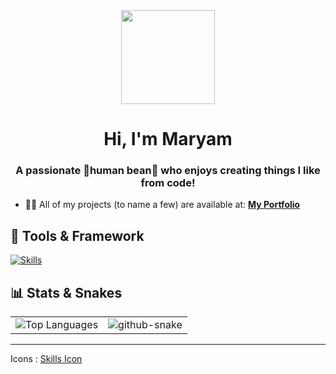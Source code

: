 <div align="center">
  <img height="150" src="https://media3.giphy.com/media/v1.Y2lkPTc5MGI3NjExeTRuejdudWY3bzF6YXl0Z25oYXd3Nm1qNXZ0eGJhYWM2d3hwMnlpdyZlcD12MV9naWZzX3NlYXJjaCZjdD1n/L1R1tvI9svkIWwpVYr/100.webp"  />
</div>

###

<h1 align="center">Hi, I'm Maryam</h1>
<h3 align="center">A passionate 🫘human bean🫘 who enjoys creating things I like from code!</h3>

 

- 👨‍💻 All of my projects (to name a few) are available at: **[My Portfolio](https://maryam-mo-portfolio.vercel.app/)**



<p align="left">
</p>

## 🔧 Tools & Framework


[![Skills](https://skills.syvixor.com/api/icons?perline=7&i=python,googlecolaboratory,jupyter,pytorch,tensorflow,huggingface,html,css3,javascript,typescript,reactjs,tailwindcss,astro,fastapi,googlegemini,googlecloud,mysql,firebase,supabase,figma)](https://github.com/syvixor/skills-icons)



## 📊 Stats & Snakes


<div align="center">
  <table>
    <tr>
      <td>
        <img src="https://github-readme-stats.vercel.app/api/top-langs/?username=mrym-emm&layout=compact&theme=radical&hide_border=true" alt="Top Languages" />
      </td>
      <td>
        <picture>
          <source media="(prefers-color-scheme: dark)" srcset="https://raw.githubusercontent.com/mrym-emm/mrym-emm/output/github-snake-dark.svg" />
          <source media="(prefers-color-scheme: light)" srcset="https://raw.githubusercontent.com/mrym-emm/mrym-emm/output/github-snake.svg" />
          <img alt="github-snake" src="https://raw.githubusercontent.com/mrym-emm/mrym-emm/output/github-snake.svg" />
        </picture>
      </td>
    </tr>
  </table>
</div>

<hr/>

Icons : [Skills Icon](https://github.com/syvixor/skills-icons)  
